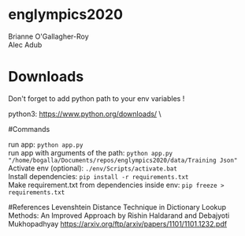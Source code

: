 # englympics2020

Brianne O'Gallagher-Roy \
Alec Adub

# Downloads

Don't forget to add python path to your env variables ! 

python3: https://www.python.org/downloads/ \

#Commands

run app: ```python app.py``` \
run app with arguments of the path:  ```python app.py "/home/bogalla/Documents/repos/englympics2020/data/Training Json"``` \
Activate env (optional): ```./env/Scripts/activate.bat``` \
Install dependencies: ```pip install -r requirements.txt``` \
Make requirement.txt from dependencies inside env: ```pip freeze > requirements.txt```

#References
Levenshtein Distance Technique in Dictionary Lookup Methods: An Improved Approach by Rishin Haldarand and Debajyoti Mukhopadhyay
https://arxiv.org/ftp/arxiv/papers/1101/1101.1232.pdf
